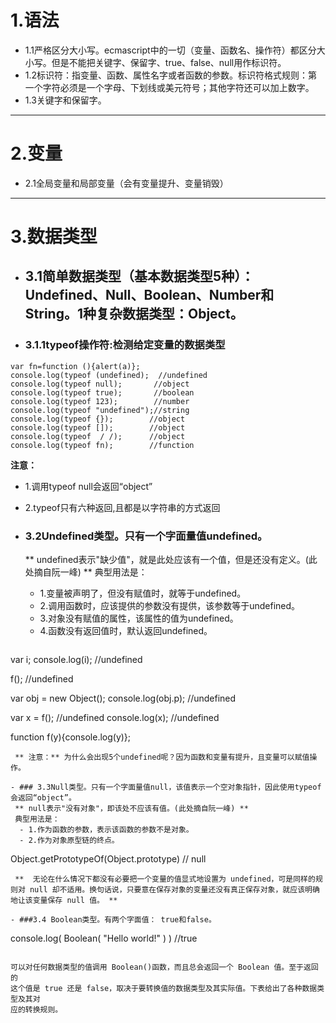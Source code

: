 # 1.语法
- 1.1严格区分大小写。ecmascript中的一切（变量、函数名、操作符）都区分大小写。但是不能把关键字、保留字、true、false、null用作标识符。
- 1.2标识符：指变量、函数、属性名字或者函数的参数。标识符格式规则：第一个字符必须是一个字母、下划线或美元符号；其他字符还可以加上数字。
- 1.3关键字和保留字。

---

# 2.变量
- 2.1全局变量和局部变量（会有变量提升、变量销毁）

---

# 3.数据类型

- ## 3.1简单数据类型（基本数据类型5种）：Undefined、Null、Boolean、Number和String。1种复杂数据类型：Object。

 - ### 3.1.1typeof操作符:检测给定变量的数据类型

```
var fn=function (){alert(a)};
console.log(typeof (undefined);  //undefined
console.log(typeof null);       //object
console.log(typeof true);       //boolean
console.log(typeof 123);        //number  
console.log(typeof "undefined");//string
console.log(typeof {});        //object
console.log(typeof []);	       //object
console.log(typeof  / /);      //object
console.log(typeof fn);        //function
```
**注意：**
- 1.调用typeof null会返回“object”
- 2.typeof只有六种返回,且都是以字符串的方式返回

- ### 3.2Undefined类型。只有一个字面量值undefined。
  ** undefined表示"缺少值"，就是此处应该有一个值，但是还没有定义。(此处摘自阮一峰) ** 
  典型用法是：
  - 1.变量被声明了，但没有赋值时，就等于undefined。
  - 2.调用函数时，应该提供的参数没有提供，该参数等于undefined。
  - 3.对象没有赋值的属性，该属性的值为undefined。
  - 4.函数没有返回值时，默认返回undefined。
  
  ```
 var i;
console.log(i);  //undefined

f();   //undefined

var obj = new Object();
console.log(obj.p);   //undefined

var x = f();   //undefined
console.log(x);   //undefined

function f(y){console.log(y)};  
```
 ** 注意：** 为什么会出现5个undefined呢？因为函数和变量有提升，且变量可以赋值操作。

- ### 3.3Null类型。只有一个字面量值null，该值表示一个空对象指针，因此使用typeof会返回“object”。
 ** null表示"没有对象"，即该处不应该有值。(此处摘自阮一峰) ** 
 典型用法是：
  - 1.作为函数的参数，表示该函数的参数不是对象。
  - 2.作为对象原型链的终点。

```
Object.getPrototypeOf(Object.prototype)
// null
```
 **  无论在什么情况下都没有必要把一个变量的值显式地设置为 undefined，可是同样的规则对 null 却不适用。换句话说，只要意在保存对象的变量还没有真正保存对象，就应该明确地让该变量保存 null 值。 **

- ###3.4 Boolean类型。有两个字面值： true和false。

``` 
console.log(  Boolean( "Hello world!" ) ) //true

```

可以对任何数据类型的值调用 Boolean()函数，而且总会返回一个 Boolean 值。至于返回的
这个值是 true 还是 false，取决于要转换值的数据类型及其实际值。下表给出了各种数据类型及其对
应的转换规则。
